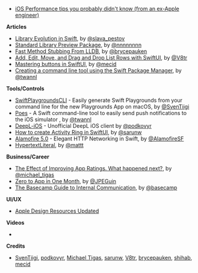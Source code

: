 - [iOS Performance tips you probably didn't know (from an ex-Apple engineer)](https://www.fadel.io/blog/posts/ios-performance-tips-you-probably-didnt-know/)

**Articles**

* [Library Evolution in Swift](https://swift.org/blog/library-evolution/), by [@slava_pestov](https://twitter.com/slava_pestov/)
* [Standard Library Preview Package](https://swift.org/blog/preview-package/), by [@nnnnnnnn](twitter.com/nnnnnnnn)
* [Fast Method Stubbing From LLDB](https://bryce.co/lldb-method-stubbing/), by [@brycepauken](https://twitter.com/brycepauken)
* [Add, Edit, Move, and Drag and Drop List Rows with SwiftUI](https://www.vadimbulavin.com/add-edit-move-and-drag-and-drop-in-swiftui-list/), by [@V8tr](https://twitter.com/V8tr)
* [Mastering buttons in SwiftUI](https://swiftwithmajid.com/2020/02/19/mastering-buttons-in-swiftui/), by [@mecid](https://twitter.com/mecid)
* [Creating a command line tool using the Swift Package Manager](https://www.avanderlee.com/swift/command-line-tool-package-manager), by [@twannl](https://www.twitter.com/twannl)

**Tools/Controls**

* [SwiftPlaygroundsCLI](https://github.com/SvenTiigi/SwiftPlaygroundsCLI) - Easily generate Swift Playgrounds from your command line for the new Playgrounds App on macOS, by [@SvenTiigi](https://twitter.com/SvenTiigi)
* [Poes](https://github.com/AvdLee/Poes) - A Swift command-line tool to easily send push notifications to the iOS simulator , by [@twannl](https://www.twitter.com/twannl)
* [DeepL-iOS](https://github.com/podkovyrin/deepl-ios) - Unofficial DeepL iOS client by [@podkovyr](http://twitter.com/podkovyr)
* [How to create Activity Ring in SwiftUI](https://sarunw.com/posts/how-to-create-activity-ring-in-swiftui/), by [@sarunw](https://twitter.com/sarunw)
* [Alamofire 5.0](https://github.com/Alamofire/Alamofire/releases/tag/5.0.0) - Elegant HTTP Networking in Swift, by [@AlamofireSF](https://twitter.com/AlamofireSF)
* [HypertextLiteral](https://github.com/NSHipster/HypertextLiteral), by [@mattt](https://twitter.com/mattt)

**Business/Career**

* [The Effect of Improving App Ratings. What happened next?](https://heyimakeapps.com/blog/the-effect-of-improving-app-ratings-what-happened-next), by [@michael_tigas](http://twitter.com/michael_tigas)
* [Zero to App in One Month](https://medium.com/@shihab.mehboob/zero-to-app-in-one-month-88a8b0f425dc), by [@JPEGuin](http://twitter.com/JPEGuin)
* [The Basecamp Guide to Internal Communication](https://basecamp.com/guides/how-we-communicate), by [@basecamp](https://twitter.com/basecamp)

**UI/UX**

* [Apple Design Resources Updated](https://developer.apple.com/design/whats-new/?id=02142020a)

**Videos**

* 

**Credits**

* [SvenTiigi](https://github.com/SvenTiigi), [podkovyr](https://github.com/podkovyrin), [Michael Tigas](https://github.com/teeeeeegz/), [sarunw](https://github.com/sarunw), [V8tr](https://github.com/V8tr), [brycepauken](https://github.com/brycepauken),  [shihab](https://github.com/shihabM), [mecid](https://github.com/mecid)
